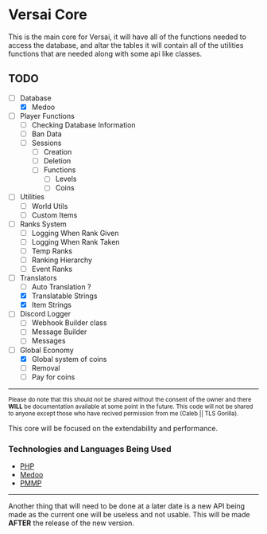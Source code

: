 # Versai Core

This is the main core for Versai, it will have all of the functions needed to access the database, and altar the tables
it will contain all of the utilities functions that are needed along with some api like classes.

## TODO

- [ ] Database
    - [x] Medoo
- [ ] Player Functions
  - [ ] Checking Database Information
  - [ ] Ban Data
  - [ ] Sessions
    - [ ] Creation
    - [ ] Deletion
    - [ ] Functions
      - [ ] Levels
      - [ ] Coins
- [ ] Utilities
  - [ ] World Utils
  - [ ] Custom Items
- [ ] Ranks System
  - [ ] Logging When Rank Given
  - [ ] Logging When Rank Taken
  - [ ] Temp Ranks
  - [ ] Ranking Hierarchy
  - [ ] Event Ranks
- [ ] Translators
  - [ ] Auto Translation ?
  - [x] Translatable Strings
  - [x] Item Strings
- [ ] Discord Logger
  - [ ] Webhook Builder class
  - [ ] Message Builder
  - [ ] Messages
- [ ] Global Economy
  - [x] Global system of coins
  - [ ] Removal
  - [ ] Pay for coins
---

<small>Please do note that this should not be shared without the consent of the owner and there **WILL** be documentation
available at some point in the future. This code will not be shared to anyone except those who have recived permission from me (Caleb || TLS Gorilla).</small>


This core will be focused on the extendability and performance.

### Technologies and Languages Being Used

- [PHP](https://php.net)
- [Medoo](https://medoo.in)
- [PMMP](https://github.com/pmmp/PocketMine-MP)
---

Another thing that will need to be done at a later date is a new API being made as the
current one will be useless and not usable. This will be made **AFTER** the release of the new version.
